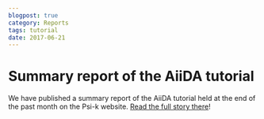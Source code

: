 ```yaml
---
blogpost: true
category: Reports
tags: tutorial
date: 2017-06-21
---
```


# Summary report of the AiiDA tutorial

We have published a summary report of the AiiDA tutorial held at the end of the past month on the Psi-k website. [Read the full story there](http://psi-k.net/report-on-the-high-throughput-tutorial-using-aiida-2017/)!
